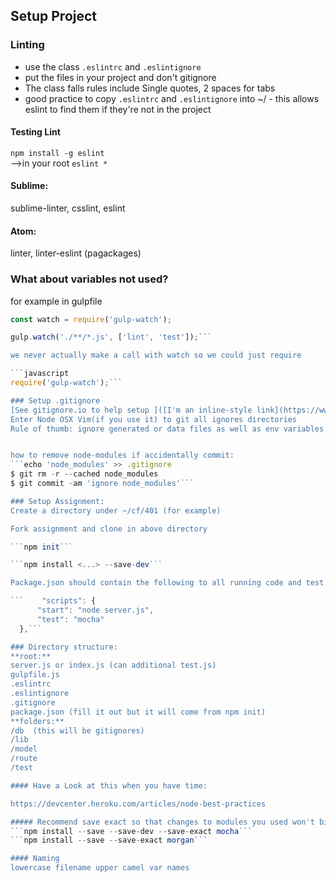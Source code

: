 ## Setup Project
### Linting
+ use the class `.eslintrc` and `.eslintignore`
+ put the files in your project and don't gitignore  
+ The class falls rules include Single quotes, 2 spaces for tabs  
+ good practice to copy `.eslintrc` and `.eslintignore`  into ~/ - this allows eslint to find them if they're not in the project

#### Testing Lint  
```npm install -g eslint```  
-->in your root ```eslint *```  


  #### Sublime:
  sublime-linter, csslint, eslint

  #### Atom:
  linter, linter-eslint (pagackages)

  ### What about variables not used?

  for example in gulpfile

  ```javascript
  const watch = require('gulp-watch');

  gulp.watch('./**/*.js', ['lint', 'test']);```

  we never actually make a call with watch so we could just require

```javascript
  require('gulp-watch');```

### Setup .gitignore
[See gitignore.io to help setup ]([I'm an inline-style link](https://www.google.com)
Enter Node OSX Vim(if you use it) to git all ignores directories  
Rule of thumb: ignore generated or data files as well as env variables


how to remove node-modules if accidentally commit:  
```echo 'node_modules' >> .gitignore
$ git rm -r --cached node_modules
$ git commit -am 'ignore node_modules'```

### Setup Assignment:
Create a directory under ~/cf/401 (for example)

Fork assignment and clone in above directory

```npm init```

```npm install <...> --save-dev```

  Package.json should contain the following to all running code and test from npm.

  ```    "scripts": {
    	"start": "node server.js",
    	"test": "mocha"
  	},```

### Directory structure:
**root:**   
server.js or index.js (can additional test.js)  
gulpfile.js  
.eslintrc  
.eslintignore  
.gitignore  
package.json (fill it out but it will come from npm init)  
**folders:**  
/db  (this will be gitignores)
/lib  
/model  
/route  
/test  

#### Have a Look at this when you have time:

https://devcenter.heroku.com/articles/node-best-practices

##### Recommend save exact so that changes to modules you used won't bite you  
 ```npm install --save --save-dev --save-exact mocha```  
 ```npm install --save --save-exact morgan```

#### Naming  
lowercase filename upper camel var names
